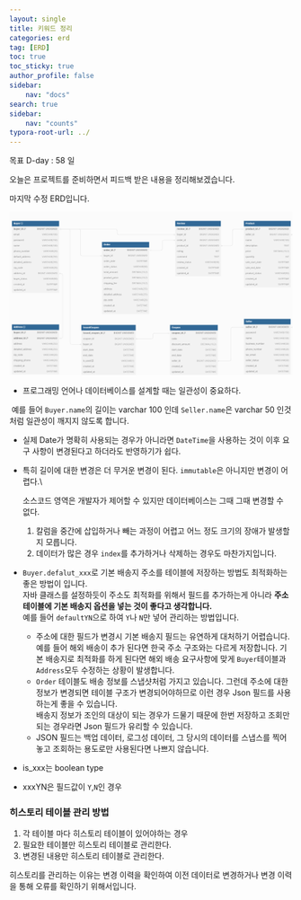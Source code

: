 ```yaml
---
layout: single
title: 키워드 정리
categories: erd
tag: [ERD]
toc: true
toc_sticky: true
author_profile: false
sidebar:
    nav: "docs"
search: true
sidebar:
    nav: "counts"
typora-root-url: ../
---
```

목표 D-day : 58 일

오늘은 프로젝트를 준비하면서 피드백 받은 내용을 정리해보겠습니다.

마지막 수정 ERD입니다.

![](/images/2024-08-12-til-20240812/image-20240812181626216.png)

+ 프로그래밍 언어나 데이터베이스를 설계할 때는 일관성이 중요하다.

​	예를 들어 `Buyer.name`의 길이는 varchar 100 인데  `Seller.name`은 varchar 50 인것처럼 일관성이 깨지지 않도록 합니다.

+ 실제 Date가 명확히 사용되는 경우가 아니라면 `DateTime`을 사용하는 것이 이후 요구 사항이 변경된다고 하더라도 반영하기가 쉽다.

+ 특히 길이에 대한 변경은 더 무거운 변경이 된다. `immutable`은 아니지만 변경이 어렵다.\

  소스코드 영역은 개발자가 제어할 수 있지만 데이터베이스는 그때 그때 변경할 수 없다.

  1. 칼럼을 중간에 삽입하거나 빼는 과정이 어렵고 어느 정도 크기의 장애가 발생할지 모릅니다.
  2. 데이터가 많은 경우 `index`를 추가하거나 삭제하는 경우도 마찬가지입니다.

+ `Buyer.defalut_xxx`로 기본 배송지 주소를 테이블에 저장하는 방법도 최적화하는 좋은 방법이 입니다.  
  자바 클래스를 설정하듯이 주소도 최적화를 위해서 필드를 추가하는게 아니라 **주소 테이블에 기본 배송지 옵션을 넣는 것이 좋다고 생각합니다.**  
  예를 들어 `defaultYN`으로 하여 `Y`나 `N`만 넣어 관리하는 방법입니다.

  + 주소에 대한 필드가 변경시 기본 배송지 필드는 유연하게 대처하기 어렵습니다.  
    예를 들어 해외 배송이 추가 된다면 한국 주소 구조와는 다르게 저장합니다. 기본 배송지로 최적화를 하게 된다면 해외 배송 요구사항에 맞게 `Buyer`테이블과 `Address`모두 수정하는 상황이 발생합니다.  
  + `Order` 테이블도 배송 정보를 스냅샷처럼 가지고 있습니다. 그런데 주소에 대한 정보가 변경되면 테이블 구조가 변경되어야하므로 이런 경우 Json 필드를 사용하는게 좋을 수 있습니다.  
    배송지 정보가 조인의 대상이 되는 경우가 드물기 때문에 한번 저장하고 조회만 되는 경우라면 Json 필드가 유리할 수 있습니다.
  + JSON 필드는 백업 데이터, 로그성 데이터, 그 당시의 데이터를 스냅스를 찍어놓고 조회하는 용도로만 사용된다면 나쁘지 않습니다.

+ is_xxx는 boolean type

+ xxxYN은 필드값이 `Y`,`N`인 경우 

### 히스토리 테이블 관리 방법

1. 각 테이블 마다 히스토리 테이블이 있어야하는 경우
2. 필요한 테이블만 히스토리 테이블로 관리한다.
3. 변경된 내용만 히스토리 테이블로 관리한다.

히스토리를 관리하는 이유는 변경 이력을 확인하여 이전 데이터로 변경하거나 변경 이력을 통해 오류를 확인하기 위해서입니다.




